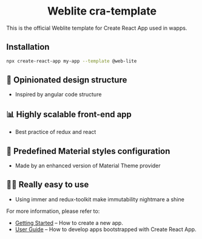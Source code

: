 <h1 align="center">
Weblite cra-template
</h1>

This is the official Weblite template for Create React App used in wapps.

## Installation

```bash
npx create-react-app my-app --template @web-lite
```
##  🚀 Opinionated design structure
- Inspired by angular code structure
##  📊  Highly scalable front-end app
- Best practice of redux and react
##  🎨  Predefined Material styles configuration
- Made by an enhanced version of Material Theme provider
## 👍🏻 Really easy to use
- Using immer and redux-toolkit make immutability nightmare a shine


For more information, please refer to:

- [Getting Started](https://create-react-app.dev/docs/getting-started) – How to create a new app.
- [User Guide](https://create-react-app.dev) – How to develop apps bootstrapped with Create React App.
